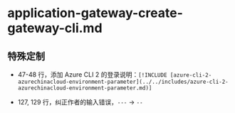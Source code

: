 # application-gateway-create-gateway-cli.md

## 特殊定制

* 47-48 行，添加 Azure CLI 2 的登录说明：`[!INCLUDE [azure-cli-2-azurechinacloud-environment-parameter](../../includes/azure-cli-2-azurechinacloud-environment-parameter.md)]`

* 127, 129 行，纠正作者的输入错误，`---` -> `--`